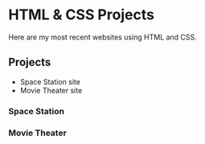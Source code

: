 # HTML & CSS Projects

Here are my most recent websites using HTML and CSS.

## Projects

- Space Station site
- Movie Theater site

### Space Station

### Movie Theater


